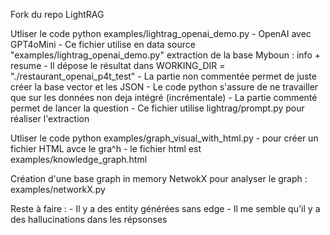 Fork du repo LightRAG


Utliser le code python examples/lightrag_openai_demo.py 
    - OpenAI avec GPT4oMini
    - Ce fichier utilise en data source "examples/lightrag_openai_demo.py" extraction de la base Myboun : info + resume
    - Il dépose le résultat dans WORKING_DIR = "./restaurant_openai_p4t_test" 
    - La partie non commentée permet de juste créer la base vector et les JSON
    - Le code python s'assure de ne travailler que sur les données non deja intégré (incrémentale)
    - La partie  commenté permet de lancer la question 
    - Ce fichier utilise lightrag/prompt.py pour réaliser l'extraction

Utliser le code python examples/graph_visual_with_html.py
    - pour créer un fichier HTML avce le gra^h
    - le fichier html est examples/knowledge_graph.html

Création d'une base graph in memory NetwokX pour analyser le graph : examples/networkX.py


Reste à faire : 
    - Il y a des entity générées sans edge
    - Il me semble qu'il y a des hallucinations dans les répsonses
